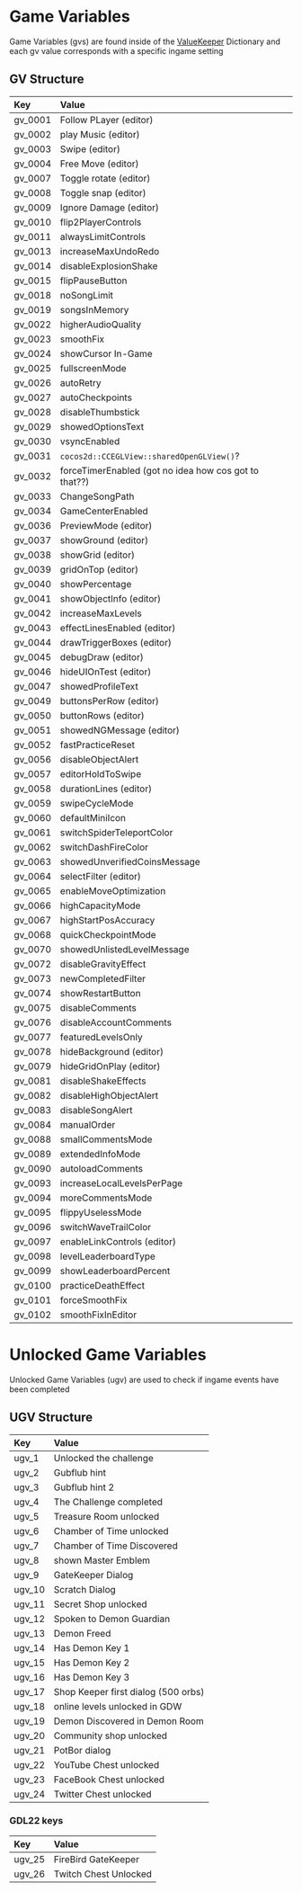 # Game Variables

Game Variables (gvs) are found inside of the [ValueKeeper](/resources/client/gamesave/valueKeeper.md) Dictionary and each gv value corresponds with a specific ingame setting

## GV Structure

| Key | Value|
| :-- |:-----------|
| gv_0001 | Follow PLayer (editor) |
| gv_0002 | play Music (editor) |
| gv_0003 | Swipe (editor) |
| gv_0004 | Free Move (editor) |
| gv_0007 | Toggle rotate (editor) |
| gv_0008 | Toggle snap (editor) |
| gv_0009 | Ignore Damage (editor) |
| gv_0010 | flip2PlayerControls |
| gv_0011 | alwaysLimitControls |
| gv_0013 | increaseMaxUndoRedo |
| gv_0014 | disableExplosionShake |
| gv_0015 | flipPauseButton |
| gv_0018 | noSongLimit |
| gv_0019 | songsInMemory |
| gv_0022 | higherAudioQuality |
| gv_0023 | smoothFix |
| gv_0024 | showCursor In-Game |
| gv_0025 | fullscreenMode |
| gv_0026 | autoRetry |
| gv_0027 | autoCheckpoints |
| gv_0028 | disableThumbstick |
| gv_0029 | showedOptionsText |
| gv_0030 | vsyncEnabled |
| gv_0031 | `cocos2d::CCEGLView::sharedOpenGLView()`? |
| gv_0032 | forceTimerEnabled (got no idea how cos got to that??)|
| gv_0033 | ChangeSongPath |
| gv_0034 | GameCenterEnabled |
| gv_0036 | PreviewMode (editor) |
| gv_0037| showGround (editor) |
| gv_0038 | showGrid (editor) |
| gv_0039 | gridOnTop (editor) |
| gv_0040 | showPercentage |
| gv_0041 | showObjectInfo (editor) |
| gv_0042 | increaseMaxLevels |
| gv_0043 | effectLinesEnabled (editor) |
| gv_0044 | drawTriggerBoxes (editor) |
| gv_0045 | debugDraw (editor) |
| gv_0046 | hideUIOnTest (editor) |
| gv_0047 | showedProfileText |
| gv_0049 | buttonsPerRow (editor) |
| gv_0050 | buttonRows (editor) |
| gv_0051 | showedNGMessage (editor) |
| gv_0052 | fastPracticeReset|
| gv_0056 | disableObjectAlert |
| gv_0057 | editorHoldToSwipe|
| gv_0058 | durationLines (editor) |
| gv_0059 | swipeCycleMode |
| gv_0060 | defaultMiniIcon|
| gv_0061 | switchSpiderTeleportColor |
| gv_0062 | switchDashFireColor |
| gv_0063 | showedUnverifiedCoinsMessage |
| gv_0064 | selectFilter (editor) |
| gv_0065 | enableMoveOptimization |
| gv_0066 | highCapacityMode |
| gv_0067 | highStartPosAccuracy |
| gv_0068 | quickCheckpointMode |
| gv_0070 | showedUnlistedLevelMessage |
| gv_0072 | disableGravityEffect |
| gv_0073| newCompletedFilter|
| gv_0074| showRestartButton|
| gv_0075| disableComments|
| gv_0076| disableAccountComments|
| gv_0077| featuredLevelsOnly |
| gv_0078| hideBackground (editor) |
| gv_0079| hideGridOnPlay (editor) |
| gv_0081| disableShakeEffects |
| gv_0082| disableHighObjectAlert|
| gv_0083 | disableSongAlert|
| gv_0084| manualOrder|
| gv_0088| smallCommentsMode|
| gv_0089| extendedInfoMode |
| gv_0090| autoloadComments |
| gv_0093| increaseLocalLevelsPerPage |
| gv_0094| moreCommentsMode |
| gv_0095| flippyUselessMode|
| gv_0096| switchWaveTrailColor|
| gv_0097| enableLinkControls (editor) |
| gv_0098| levelLeaderboardType |
| gv_0099| showLeaderboardPercent |
| gv_0100| practiceDeathEffect|
| gv_0101| forceSmoothFix |
|gv_0102 | smoothFixInEditor |

# Unlocked Game Variables

Unlocked Game Variables (ugv) are used to check if ingame events have been completed

## UGV Structure

| Key | Value|
| :-- |:-----------|
| ugv_1 | Unlocked the challenge |
| ugv_2 | Gubflub hint |
| ugv_3 | Gubflub hint 2 |
| ugv_4 | The Challenge completed |
| ugv_5 | Treasure Room unlocked |
| ugv_6 | Chamber of Time unlocked |
| ugv_7 | Chamber of Time Discovered |
| ugv_8 | shown Master Emblem |
| ugv_9 | GateKeeper Dialog |
| ugv_10 | Scratch Dialog |
| ugv_11 | Secret Shop unlocked |
| ugv_12 | Spoken to Demon Guardian |
| ugv_13 | Demon Freed |
| ugv_14 | Has Demon Key 1 |
| ugv_15 | Has Demon Key 2 |
| ugv_16 | Has Demon Key 3 |
| ugv_17 | Shop Keeper first dialog (500 orbs) |
| ugv_18 | online levels unlocked in GDW |
| ugv_19 | Demon Discovered in Demon Room |
| ugv_20 | Community shop unlocked |
| ugv_21 | PotBor dialog |
| ugv_22 | YouTube Chest unlocked |
| ugv_23 | FaceBook Chest unlocked |
| ugv_24 | Twitter Chest unlocked |

### GDL22 keys

| Key | Value|
| :-- |:-----------|
| ugv_25 | FireBird GateKeeper |
| ugv_26 | Twitch Chest Unlocked |